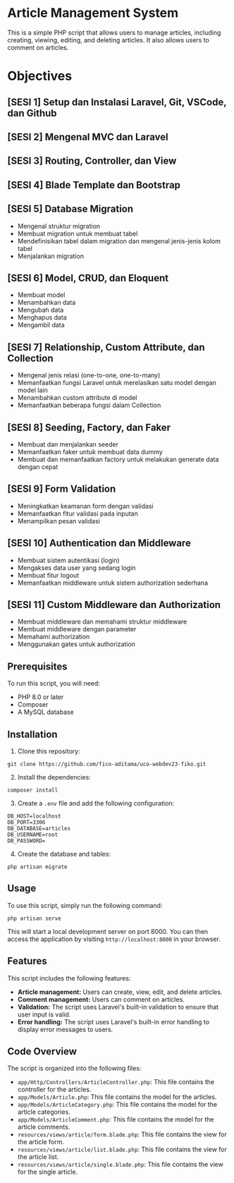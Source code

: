 # Article Management System

This is a simple PHP script that allows users to manage articles, including creating, viewing, editing, and deleting articles. It also allows users to comment on articles.


# Objectives

## [SESI 1] Setup dan Instalasi Laravel, Git, VSCode, dan Github

## [SESI 2] Mengenal MVC dan Laravel

## [SESI 3] Routing, Controller, dan View

## [SESI 4] Blade Template dan Bootstrap

## [SESI 5] Database Migration
- Mengenal struktur migration
- Membuat migration untuk membuat tabel
- Mendefinisikan tabel dalam migration dan mengenal jenis-jenis kolom tabel
- Menjalankan migration

## [SESI 6] Model, CRUD, dan Eloquent
- Membuat model
- Menambahkan data
- Mengubah data
- Menghapus data
- Mengambil data

## [SESI 7] Relationship, Custom Attribute, dan Collection
- Mengenal jenis relasi (one-to-one, one-to-many)
- Memanfaatkan fungsi Laravel untuk merelasikan satu model dengan model lain
- Menambahkan custom attribute di model
- Memanfaatkan beberapa fungsi dalam Collection

## [SESI 8] Seeding, Factory, dan Faker
- Membuat dan menjalankan seeder
- Memanfaatkan faker untuk membuat data dummy
- Membuat dan memanfaatkan factory untuk melakukan generate data dengan cepat

## [SESI 9] Form Validation
- Meningkatkan keamanan form dengan validasi
- Memanfaatkan fitur validasi pada inputan
- Menampilkan pesan validasi

## [SESI 10] Authentication dan Middleware
- Membuat sistem autentikasi (login)
- Mengakses data user yang sedang login
- Membuat fitur logout
- Memanfaatkan middleware untuk sistem authorization sederhana

## [SESI 11] Custom Middleware dan Authorization
- Membuat middleware dan memahami struktur middleware
- Membuat middleware dengan parameter
- Memahami authorization
- Menggunakan gates untuk authorization

## Prerequisites

To run this script, you will need:

* PHP 8.0 or later
* Composer
* A MySQL database

## Installation

1. Clone this repository:

```
git clone https://github.com/fico-aditama/uco-webdev23-fiko.git
```

2. Install the dependencies:

```
composer install
```

3. Create a `.env` file and add the following configuration:

```
DB_HOST=localhost
DB_PORT=3306
DB_DATABASE=articles
DB_USERNAME=root
DB_PASSWORD=
```

4. Create the database and tables:

```
php artisan migrate
```

## Usage

To use this script, simply run the following command:

```
php artisan serve
```

This will start a local development server on port 8000. You can then access the application by visiting `http://localhost:8000` in your browser.

## Features

This script includes the following features:

* **Article management:** Users can create, view, edit, and delete articles.
* **Comment management:** Users can comment on articles.
* **Validation:** The script uses Laravel's built-in validation to ensure that user input is valid.
* **Error handling:** The script uses Laravel's built-in error handling to display error messages to users.

## Code Overview

The script is organized into the following files:

* `app/Http/Controllers/ArticleController.php`: This file contains the controller for the articles.
* `app/Models/Article.php`: This file contains the model for the articles.
* `app/Models/ArticleCategory.php`: This file contains the model for the article categories.
* `app/Models/ArticleComment.php`: This file contains the model for the article comments.
* `resources/views/article/form.blade.php`: This file contains the view for the article form.
* `resources/views/article/list.blade.php`: This file contains the view for the article list.
* `resources/views/article/single.blade.php`: This file contains the view for the single article.

